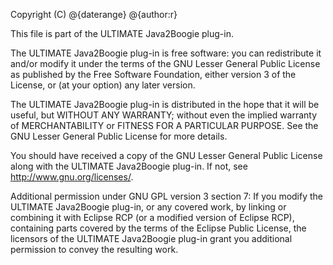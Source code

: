 Copyright (C) @{daterange} @{author:r}

This file is part of the ULTIMATE Java2Boogie plug-in.

The ULTIMATE Java2Boogie plug-in is free software: you can redistribute it and/or modify
it under the terms of the GNU Lesser General Public License as published
by the Free Software Foundation, either version 3 of the License, or
(at your option) any later version.

The ULTIMATE Java2Boogie plug-in is distributed in the hope that it will be useful,
but WITHOUT ANY WARRANTY; without even the implied warranty of
MERCHANTABILITY or FITNESS FOR A PARTICULAR PURPOSE.  See the
GNU Lesser General Public License for more details.

You should have received a copy of the GNU Lesser General Public License
along with the ULTIMATE Java2Boogie plug-in. If not, see <http://www.gnu.org/licenses/>.

Additional permission under GNU GPL version 3 section 7:
If you modify the ULTIMATE Java2Boogie plug-in, or any covered work, by linking
or combining it with Eclipse RCP (or a modified version of Eclipse RCP), 
containing parts covered by the terms of the Eclipse Public License, the 
licensors of the ULTIMATE Java2Boogie plug-in grant you additional permission 
to convey the resulting work.
